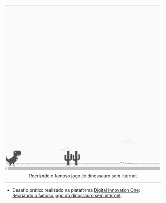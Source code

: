<p align="center">
  <a href="https://github.com/GeancarlosDEV/jogoDino">
    <img 
         src='/img/interface.png'
         alt="Jogo do dinossauro sem internet" 
    />
  </a>
  <br />  
  Recriando o famoso jogo do dinossauro sem internet
</p>

<hr />

- Desafio prático realizado na plataforma [Digital Innovation One](https://web.digitalinnovation.one/home "Digital Innovation One"): [Recriando o famoso jogo do dinossauro sem internet](https://web.digitalinnovation.one/project/recriando-o-famoso-jogo-do-dinossauro-sem-internet/learning/6e0ce884-2c7c-4d61-b2a4-28a0d48d279a?back=/track/javascript-game-developer&bootcamp_id=598f2ee3-6af1-4370-a843-2cb9afe2f70f "Recriando o famoso jogo do dinossauro sem internet").
